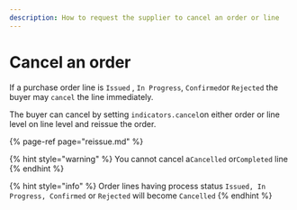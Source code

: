```yaml
---
description: How to request the supplier to cancel an order or line
---
```


# Cancel an order

If a purchase order line is `Issued` , `In Progress`, `Confirmed`or `Rejected` the buyer may `cancel` the line immediately.

The buyer can cancel by setting `indicators.cancel`on either order or line level on line level and reissue the order.

{% page-ref page="reissue.md" %}

{% hint style="warning" %}
You cannot cancel a`Cancelled` or`Completed` line
{% endhint %}

{% hint style="info" %}
Order lines having process status `Issued, In Progress, Confirmed` or `Rejected` will become `Cancelled`
{% endhint %}



